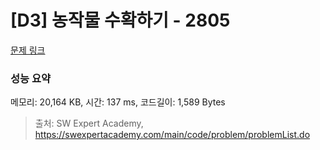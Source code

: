 # [D3] 농작물 수확하기 - 2805 

[문제 링크](https://swexpertacademy.com/main/code/problem/problemDetail.do?contestProbId=AV7GLXqKAWYDFAXB) 

### 성능 요약

메모리: 20,164 KB, 시간: 137 ms, 코드길이: 1,589 Bytes



> 출처: SW Expert Academy, https://swexpertacademy.com/main/code/problem/problemList.do